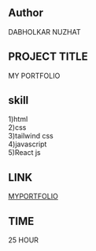 ## Author
DABHOLKAR NUZHAT

## PROJECT TITLE
MY PORTFOLIO


## skill  
 1)html<br>
 2)css<br>
 3)tailwind css<br>
 4)javascript<br>
 5)React js
 
## LINK
[MYPORTFOLIO](https://nd579.netlify.app/)

## TIME
25 HOUR 
